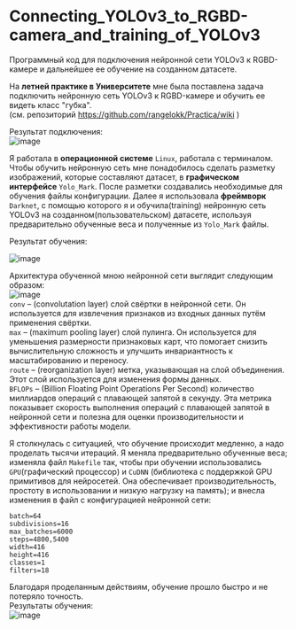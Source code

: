# Connecting_YOLOv3_to_RGBD-camera_and_training_of_YOLOv3
Программный код для подключения нейронной сети YOLOv3 к RGBD-камере и дальнейшее ее обучение на созданном датасете.  

На **летней практике в Университете** мне была поставлена задача подключить нейронную сеть YOLOv3 к RGBD-камере и обучить ее видеть класс "губка".  
(см. репозиторий https://github.com/rangelokk/Practica/wiki )  

Результат подключения:  
![image](https://github.com/user-attachments/assets/62b46351-6f28-48c3-9000-8f6abb24de22)  

Я работала в **операционной системе** `Linux`, работала с терминалом. Чтобы обучить нейронную сеть мне понадобилось сделать разметку изображений, которые составляют датасет, в **графическом интерфейсе** `Yolo_Mark`. После разметки создавались необходимые для обучения файлы конфигурации. Далее я использовала **фреймворк** `Darknet`, с помощью которого я и обучила(training) нейронную сеть YOLOv3 на созданном(пользовательском) датасете, используя предварительно обученные веса и полученные из `Yolo_Mark` файлы.  

Результат обучения:  

![image](https://github.com/user-attachments/assets/8d870dcc-7e89-48ca-b8a7-f6963d376c12)  

Архитектура обученной мною нейронной сети выглядит следующим образом:  
![image](https://github.com/user-attachments/assets/9a3f1c75-3441-49f8-bc7c-a9e239fb3c54)  
`conv` – (convolutation layer) слой свёртки в нейронной сети. Он используется для извлечения признаков из входных данных путём применения свёртки.  
`max` – (maximum pooling layer) слой пулинга. Он используется для уменьшения размерности признаковых карт, что помогает снизить вычислительную сложность и улучшить инвариантность к масштабированию и переносу.  
`route` – (reorganization layer) метка, указывающая на слой объединения. Этот слой используется для изменения формы данных.  
`BFLOPs` – (Billion Floating Point Operations Per Second) количество миллиардов операций с плавающей запятой в секунду. Эта метрика показывает скорость выполнения операций с плавающей запятой в нейронной сети и полезна для оценки производительности и эффективности работы модели.   

Я столкнулась с ситуацией, что обучение происходит медленно, а надо проделать тысячи итераций. Я меняла предварительно обученные веса; изменяла файл `Makefile` так, чтобы при обучении использовались `GPU`(графический процессор) и `CuDNN` (библиотека с поддержкой GPU примитивов для нейросетей. Она обеспечивает производительность, простоту в использовании и низкую нагрузку на память); и внесла изменения в файл с конфигурацией нейронной сети:  
```
batch=64  
subdivisions=16
max_batches=6000
steps=4800,5400
width=416
height=416
classes=1
filters=18
```
Благодаря проделанным действиям, обучение прошло быстро и не потеряло точность.  
Результаты обучения:  
![image](https://github.com/user-attachments/assets/07cea41f-2586-4aae-86a9-19934b25af69)  
